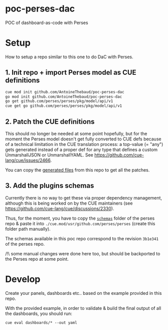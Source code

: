 # poc-perses-dac

POC of dashboard-as-code with Perses

# Setup

How to setup a repo similar to this one to do DaC with Perses.

## 1. Init repo + import Perses model as CUE definitions

```bash
cue mod init github.com/AntoineThebaud/poc-perses-dac
go mod init github.com/AntoineThebaud/poc-perses-dac
go get github.com/perses/perses/pkg/model/api/v1
cue get go github.com/perses/perses/pkg/model/api/v1
```

## 2. Patch the CUE definitions

This should no longer be needed at some point hopefully, but for the moment the Perses model doesn't get fully converted to CUE defs because of a technical limitation in the CUE translation process: a top-value (= "any") gets generated instead of a proper def for any type that defines a custom UnmarshallJSON or UnmarshallYAML. See https://github.com/cue-lang/cue/issues/2466.

You can copy the [generated files](./cue.mode/gen/github.com/perses) from this repo to get all the patches.

## 3. Add the plugins schemas

Currently there is no way to get these via proper dependency management, although this is being worked on by the CUE maintainers (see https://github.com/cue-lang/cue/discussions/2330).

Thus, for the moment, you have to copy the [`schemas`](https://github.com/perses/perses/tree/main/schemas) folder of the perses repo & paste it into `./cue.mod/usr/github.com/perses/perses` (create this folder path manually).

The schemas available in this poc repo correspond to the revision `3b1e341` of the perses repo.

/!\ some manual changes were done here too, but should be backported to the Perses repo at some point.

# Develop

Create your panels, dashboards etc.. based on the example provided in this repo.

With the provided example, in order to validate & build the final output of all the dashboards, you should run:
```
cue eval dashboards/* --out yaml
```